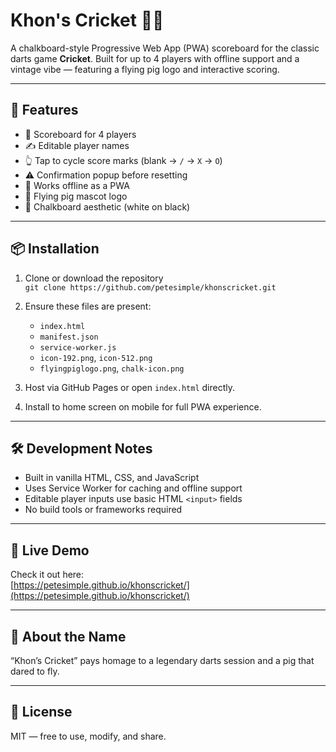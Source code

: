 # Khon's Cricket 🐷🎯

A chalkboard-style Progressive Web App (PWA) scoreboard for the classic darts game **Cricket**. Built for up to 4 players with offline support and a vintage vibe — featuring a flying pig logo and interactive scoring.

---

## 🧱 Features
- 🧮 Scoreboard for 4 players
- ✍️ Editable player names
- 👆 Tap to cycle score marks (blank → `/` → `X` → `O`)
- ⚠️ Confirmation popup before resetting
- 📱 Works offline as a PWA
- 🐷 Flying pig mascot logo
- 🎯 Chalkboard aesthetic (white on black)

---

## 📦 Installation

1. Clone or download the repository  
   `git clone https://github.com/petesimple/khonscricket.git`

2. Ensure these files are present:
   - `index.html`
   - `manifest.json`
   - `service-worker.js`
   - `icon-192.png`, `icon-512.png`
   - `flyingpiglogo.png`, `chalk-icon.png`

3. Host via GitHub Pages or open `index.html` directly.

4. Install to home screen on mobile for full PWA experience.

---

## 🛠 Development Notes
- Built in vanilla HTML, CSS, and JavaScript
- Uses Service Worker for caching and offline support
- Editable player inputs use basic HTML `<input>` fields
- No build tools or frameworks required

---

## 🚀 Live Demo

Check it out here:  
[https://petesimple.github.io/khonscricket/](https://petesimple.github.io/khonscricket/)

---

## 🎯 About the Name

“Khon’s Cricket” pays homage to a legendary darts session and a pig that dared to fly.

---

## 📄 License

MIT — free to use, modify, and share.
